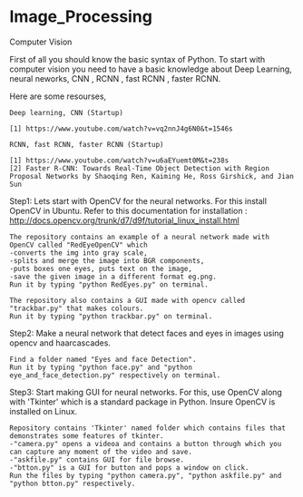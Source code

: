 # Image_Processing
Computer Vision

First of all you should know the basic syntax of Python.
To start with computer vision you need to have a basic knowledge about Deep Learning, neural neworks, CNN , RCNN , fast RCNN , faster RCNN.

Here are some resourses,

	Deep learning, CNN (Startup)

	[1] https://www.youtube.com/watch?v=vq2nnJ4g6N0&t=1546s

	RCNN, fast RCNN, faster RCNN (Startup)

	[1] https://www.youtube.com/watch?v=u6aEYuemt0M&t=238s  
	[2] Faster R-CNN: Towards Real-Time Object Detection with Region Proposal Networks by Shaoqing Ren, Kaiming He, Ross Girshick, and Jian Sun

Step1:
	Lets start with OpenCV for the neural networks.
	For this install OpenCV in Ubuntu.
	Refer to this documentation for installation : http://docs.opencv.org/trunk/d7/d9f/tutorial_linux_install.html
	
	The repository contains an example of a neural network made with OpenCV called "RedEyeOpenCV" which 
	-converts the img into gray scale, 
	-splits and merge the image into BGR components, 
	-puts boxes one eyes, puts text on the image, 
	-save the given image in a different format eg.png.
	Run it by typing "python RedEyes.py" on terminal.
	
	The repository also contains a GUI made with opencv called "trackbar.py" that makes colours.
	Run it by typing "python trackbar.py" on terminal.
	
Step2:
	Make a neural network that detect faces and eyes in images using opencv and haarcascades.
	
	Find a folder named "Eyes and face Detection".
	Run it by typing "python face.py" and "python eye_and_face_detection.py" respectively on terminal.
	
Step3:
	Start making GUI for neural networks.
	For this, use OpenCV along with 'Tkinter' which is a standard package in Python.
	Insure OpenCV is installed on Linux.
	
	Repository contains 'Tkinter' named folder which contains files that demonstrates some features of tkinter.
	-"camera.py" opens a videoa and contains a button through which you can capture any moment of the video and save.
	-"askfile.py" contains GUI for file browse.
	-"btton.py" is a GUI for button and pops a window on click.
	Run the files by typing "python camera.py", "python askfile.py" and "python btton.py" respectively.
	
